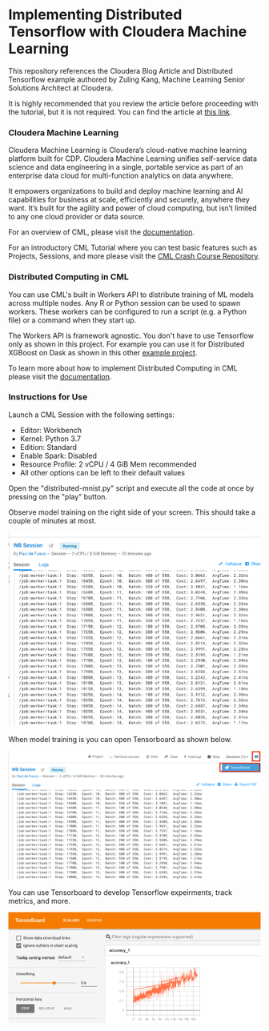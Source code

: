# Implementing Distributed Tensorflow with Cloudera Machine Learning

This repository references the Cloudera Blog Article and Distributed Tensorflow example authored by Zuling Kang, Machine Learning Senior Solutions Architect at Cloudera.

It is highly recommended that you review the article before proceeding with the tutorial, but it is not required. You can find the article at [this link](https://blog.cloudera.com/implementing-distributed-model-training-for-deep-learning-with-cloudera-machine-learning/).


### Cloudera Machine Learning

Cloudera Machine Learning is Cloudera’s cloud-native machine learning platform built for CDP. Cloudera Machine Learning unifies self-service data science and data engineering in a single, portable service as part of an enterprise data cloud for multi-function analytics on data anywhere.

It empowers organizations to build and deploy machine learning and AI capabilities for business at scale, efficiently and securely, anywhere they want. It’s built for the agility and power of cloud computing, but isn’t limited to any one cloud provider or data source.

For an overview of CML, please visit the [documentation](https://docs.cloudera.com/machine-learning/cloud/product/topics/ml-product-overview.html).

For an introductory CML Tutorial where you can test basic features such as Projects, Sessions, and more please visit the [CML Crash Course Repository](https://github.com/pdefusco/CML_CrashCourse).


### Distributed Computing in CML

You can use CML's built in Workers API to distribute training of ML models across multiple nodes. Any R or Python session can be used to spawn workers. These workers can be configured to run a script (e.g. a Python file) or a command when they start up.

The Workers API is framework agnostic. You don't have to use Tensorflow only as shown in this project. For example you can use it for Distributed XGBoost on Dask as shown in this other [example project](https://github.com/pdefusco/dask_distributed_xgboost_example).

To learn more about how to implement Distributed Computing in CML please visit the [documentation](https://docs.cloudera.com/machine-learning/cloud/distributed-computing/topics/ml-parallel-computing.html).


### Instructions for Use

Launch a CML Session with the following settings:

* Editor: Workbench
* Kernel: Python 3.7
* Edition: Standard 
* Enable Spark: Disabled
* Resource Profile: 2 vCPU / 4 GiB Mem recommended
* All other options can be left to their default values

Open the "distributed-mnist.py" script and execute all the code at once by pressing on the "play" button.

Observe model training on the right side of your screen. This should take a couple of minutes at most. 

![alt text](img/dist_tf_01.png)


When model training is you can open Tensorboard as shown below.

![alt text](img/dist_tf_02.png)


You can use Tensorboard to develop Tensorflow expeirments, track metrics, and more. 

![alt text](img/dist_tf_03.png)